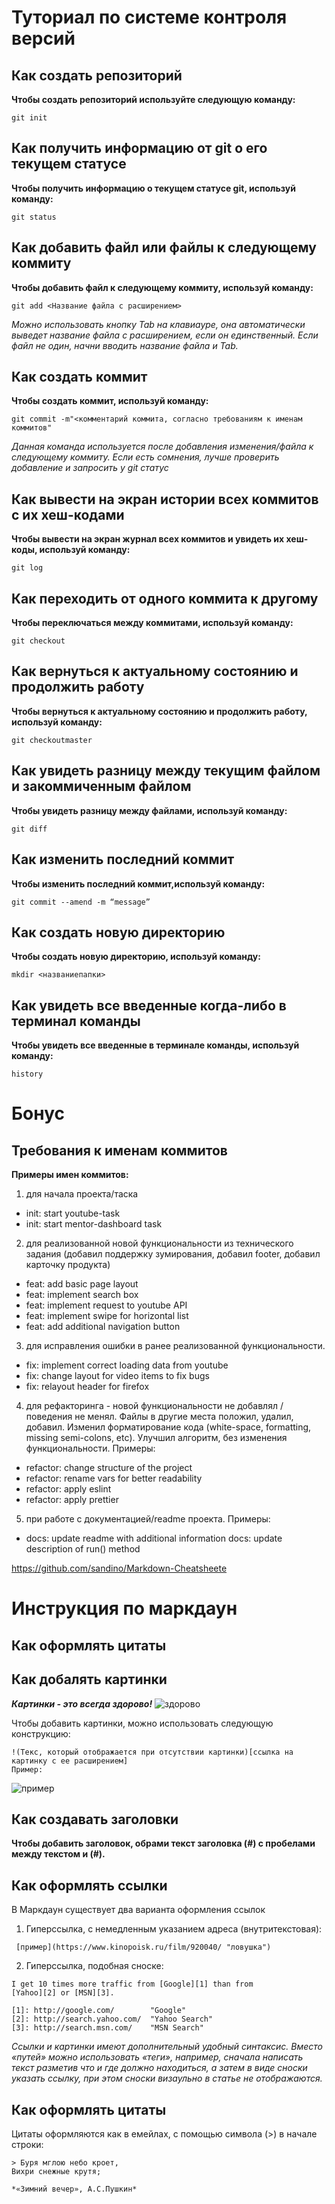 # Туториал по системе контроля версий #

## Как создать репозиторий ##

**Чтобы создать репозиторий используйте следующую команду:**

```
git init
```
## Как получить информацию от git о его текущем статусе ##
**Чтобы получить информацию о текущем статусе git, используй команду:**
```
git status
```
## Как добавить файл или файлы к следующему коммиту  ##
**Чтобы добавить файл к следующему коммиту, используй команду:**
```
git add <Название файла с расширением>
```
*Можно использовать кнопку Tab на клавиауре, она автоматически выведет название файла с расширением, если он единственный. Если файл не один, начни вводить название файла и Tab.*

## Как создать коммит ##
**Чтобы создать коммит, используй команду:**
```
git commit -m"<комментарий коммита, согласно требованиям к именам коммитов"
```
*Данная команда используется после добавления изменения/файла к следующему коммиту. Если есть сомнения, лучше проверить добавление и запросить у git статус*
## Как вывести на экран истории всех коммитов с их хеш-кодами ##
**Чтобы вывести на экран журнал всех коммитов и увидеть их хеш-коды, используй команду:**
```
git log
```
## Как переходить от одного коммита к другому ##
**Чтобы переключаться между коммитами, используй команду:**
```
git checkout
```
## Как вернуться к актуальному состоянию и продолжить работу ##
**Чтобы вернуться к актуальному состоянию и продолжить работу, используй команду:**
```
git checkoutmaster
```
## Как увидеть разницу между текущим файлом и закоммиченным файлом ##
**Чтобы увидеть разницу между файлами, используй команду:**
```
git diff
```
## Как изменить последний коммит ##
**Чтобы изменить последний коммит,используй команду:**
```
git commit --amend -m “message”
```
## Как создать новую директорию ##
**Чтобы создать новую директорию, используй команду:**
```
mkdir <названиепапки>
```
## Как увидеть все введенные когда-либо в терминал команды ##
**Чтобы увидеть все введенные в терминале команды, используй команду:**
```
history
```
# Бонус #
## Требования к именам коммитов ##
**Примеры имен коммитов:**
1. для начала проекта/таска
* init: start youtube-task
* init: start mentor-dashboard task
2. для реализованной новой функциональности из технического задания (добавил поддержку зумирования, добавил footer, добавил карточку продукта)
* feat: add basic page layout
* feat: implement search box 
* feat: implement request to youtube API
* feat: implement swipe for horizontal list
* feat: add additional navigation button
3. для исправления ошибки в ранее реализованной функциональности. 
* fix: implement correct loading data from youtube
* fix: change layout for video items to fix bugs
* fix: relayout header for firefox
4. для рефакторинга - новой функциональности не добавлял / поведения не менял. Файлы в другие места положил, удалил, добавил. Изменил форматирование кода (white-space, formatting, missing semi-colons, etc). Улучшил алгоритм, без изменения функциональности. Примеры:
* refactor: change structure of the project
* refactor: rename vars for better readability
* refactor: apply eslint
* refactor: apply prettier
5. при работе с документацией/readme проекта. Примеры:
* docs: update readme with additional information
docs: update description of run() method

https://github.com/sandino/Markdown-Cheatsheete

# Инструкция по маркдаун #
## Как оформлять цитаты  ##
## Как добалять картинки ##
_**Картинки - это всегда здорово!**_
![здорово](https://bestgif.ru/_ph/38/2/416682512.gif) 

Чтобы добавить картинки, можно использовать следующую конструкцию:
```
!(Текс, который отображается при отсутствии картинки)[cсылка на картинку с ее расширением]
Пример: 
```
![пример](https://sun9-58.userapi.com/impg/_QL3gIutGCweb41xT0-AMiZfhPdcowfDRtkB5g/xhUcchFPMFo.jpg?size=800x400&quality=96&sign=4bfc8720991558f4aa6419d4096ba231&type=album)



## Как создавать заголовки ## 
**Чтобы добавить заголовок, обрами текст заголовка (#) c пробелами между текстом и (#).**
## Как оформлять ссылки ##
В Маркдаун существует два варианта оформления ссылок
1. Гиперссылка, с немедленным указанием адреса (внутритекстовая):

```
 [пример](https://www.kinopoisk.ru/film/920040/ "ловушка")
```
2. Гиперссылка, подобная сноске:
```
I get 10 times more traffic from [Google][1] than from
[Yahoo][2] or [MSN][3].

[1]: http://google.com/        "Google"
[2]: http://search.yahoo.com/  "Yahoo Search"
[3]: http://search.msn.com/    "MSN Search"

```

*Ссылки и картинки имеют дополнительный удобный синтаксис. Вместо «путей» можно использовать «теги», например, сначала написать текст разметив что и где должно находиться, а затем в виде сноски указать ссылку, при этом сноски визаульно в статье не отображаются.*

## Как оформлять цитаты  ##

Цитаты оформляются как в емейлах, с помощью символа (>) в начале строки:
```
> Буря мглою небо кроет,
Вихри снежные крутя;

*«Зимний вечер», А.С.Пушкин*
```
